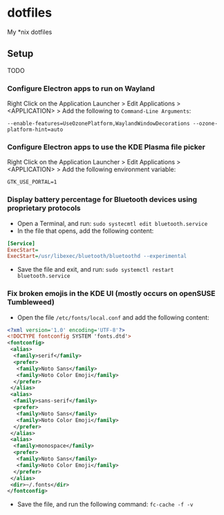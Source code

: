 # dotfiles

My *nix dotfiles

## Setup

TODO

### Configure Electron apps to run on Wayland

Right Click on the Application Launcher > Edit Applications > \<APPLICATION> > Add the following to `Command-Line Arguments`:

`--enable-features=UseOzonePlatform,WaylandWindowDecorations --ozone-platform-hint=auto`

### Configure Electron apps to use the KDE Plasma file picker

Right Click on the Application Launcher > Edit Applications > \<APPLICATION> > Add the following environment variable:

`GTK_USE_PORTAL=1`

### Display battery percentage for Bluetooth devices using proprietary protocols

- Open a Terminal, and run: `sudo systecmtl edit bluetooth.service`
- In the file that opens, add the following content:

```ini
[Service]
ExecStart=
ExecStart=/usr/libexec/bluetooth/bluetoothd --experimental
```

- Save the file and exit, and run: `sudo systemctl restart bluetooth.service`

### Fix broken emojis in the KDE UI (mostly occurs on openSUSE Tumbleweed)

- Open the file `/etc/fonts/local.conf` and add the following content:

```xml
<?xml version='1.0' encoding='UTF-8'?>
<!DOCTYPE fontconfig SYSTEM 'fonts.dtd'>
<fontconfig>
 <alias>
  <family>serif</family>
  <prefer>
   <family>Noto Sans</family>
   <family>Noto Color Emoji</family>
  </prefer>
 </alias>
 <alias>
  <family>sans-serif</family>
  <prefer>
   <family>Noto Sans</family>
   <family>Noto Color Emoji</family>
  </prefer>
 </alias>
 <alias>
  <family>monospace</family>
  <prefer>
   <family>Noto Sans</family>
   <family>Noto Color Emoji</family>
  </prefer>
 </alias>
 <dir>~/.fonts</dir>
</fontconfig>
```

- Save the file, and run the following command: `fc-cache -f -v`
